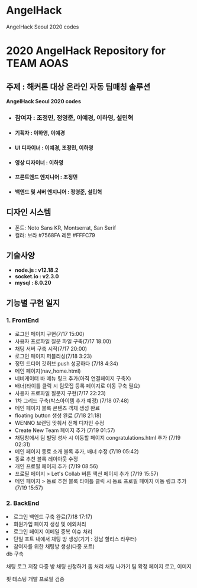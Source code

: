 # AngelHack
AngelHack Seoul 2020 codes<br>

<h1>2020 AngelHack Repository for TEAM AOAS</h1>
<h2>주제 : 해커톤 대상 온라인 자동 팀매칭 솔루션</h2>
<b>AngelHack Seoul 2020 codes</b>
<ul>
  <li><h3>참여자 : 조정민, 정영준, 이예경, 이하영, 설민혁</h3></li>
  <li><h4>기획자 : 이하영, 이예경</h4></li>
  <li><h4>UI 디자이너 : 이예경, 조정민, 이하영 </h4></li>
  <li><h4>영상 디자이너 : 이하영 </h4></li>
  <li><h4>프론트엔드 엔지니어 : 조정민</h4></li>
  <li><h4>백엔드 및 서버 엔지니어 : 정영준, 설민혁</h4></li>
</ul>
<h2>디자인 시스템<br></h2>
<ul>
  <li>폰트: Noto Sans KR, Montserrat, San Serif</li>
  <li>컬러: 보라 #7568FA 레몬 #FFFC79</li>
</ul>
<h2>기술사양<br></h2>
<ul>
  <li><b>node.js : v12.18.2<br>
  <li>socket.io : v2.3.0<br>
    <li>mysql : 8.0.20<br></b></li>
</ul>
<h2>기능별 구현 일지</h2>
<h3> <b>1. FrontEnd</b> </h3>
<ul>
  <li>로그인 페이지 구현(7/17 15:00)<br></li>
  <li>사용자 프로파일 질문 파일 구축(7/17 18:00)<br></li>
  <li>채팅 서버 구축 시작(7/17 20:00)<br></li>
  <li>로그인 페이지 퍼블리싱(7/18 3:23)<br></li>
  <li>정민 드디어 깃허브 push 성공하다 (7/18 4:34)<br></li>
  <li>메인 페이지(nav_home.html)<br></li>
  <li>네비게이터 바 메뉴 링크 추가(아직 연결페이지 구축X) <br></li>
  <li>배너(타이틀 클릭 시 팀모집 등록 페이지로 이동 구축 필요)<br></li>
  <li>사용자 프로파일 질문지 구현(7/17 22:23)<br></li>
  <li>1차 그리드 구축(박스아이템 추가 예정) (7/18 07:48)<br></li>
  <li>메인 페이지 블록 콘텐츠 객체 생성 완료</li>
  <li>floating button 생성 완료 (7/18 21:18)<br></li>
  <li>WENNO 브랜딩 맞춰서 전체 디자인 수정<br></li>
  <li>Create New Team 페이지 추가 (7/19 01:57)<br></li>
  <li>채팅창에서 팀 빌딩 성사 시 이동할 페이지 congratulations.html 추가 (7/19 02:31)<br></li>
  <li>메인 페이지 동료 소개 블록 추가, 배너 수정 (7/19 05:42)<br></li>
  <li>동료 추천 블록 레이아웃 수정<br></li>
  <li>개인 프로필 페이지 추가 (7/19 08:56)<br></li>
  <li>프로필 페이지 > Let's Collab 버튼 액션 페이지 추가 (7/19 15:57)<br></li>
  <li>메인 페이지 > 동료 추천 블록 타이틀 클릭 시 동료 프로필 페이지 이동 링크 추가 (7/19 15:57)<br></li>
</ul>

<h3> 2. BackEnd </h3>
<li>로그인 백엔드 구축 완료(7/18 17:17)<br></li>
<li>회원가입 페이지 생성 및 예외처리 <br></li>
<li>로그인 페이지 이메일 중복 이슈 처리 <br></li>
<li>단일 포트 내에서 채팅 방 생성(기기 : 강남 할리스 라우터)<br></li>
<li>참여자를 위한 채팅방 생성(다중 포트)</li>
db 구축


채팅 로그 저장
다중 방
채팅 신청하기
돔 처리
채팅 나가기
팀 확정 페이지
로고, 이미지 


핏 테스팅
개발
프로필 검증 

